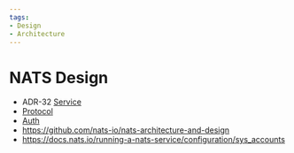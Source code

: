 ```yaml
---
tags:
- Design
- Architecture
---
```



# NATS Design

- ADR-32 [Service](./nats-service.md)
- [Protocol](./nats-protocol.md)
- [Auth](./nats-auth.md)
- https://github.com/nats-io/nats-architecture-and-design
- https://docs.nats.io/running-a-nats-service/configuration/sys_accounts
